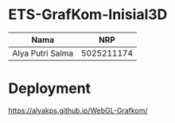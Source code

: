 # ETS-GrafKom-Inisial3D


| **Nama** | **NRP** | 
| ------------- | --------- |
| Alya Putri Salma  | 5025211174 | 

# Deployment
https://alyakps.github.io/WebGL-Grafkom/
